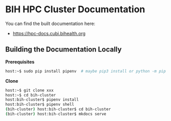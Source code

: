 # BIH HPC Cluster Documentation

You can find the built documentation here:

- https://hpc-docs.cubi.bihealth.org

## Building the Documentation Locally

**Prerequisites**

```bash
host:~$ sudo pip install pipenv  # maybe pip3 install or python -m pip install pipenv
```

**Clone**

```bash
host:~$ git clone xxx
host:~$ cd bih-cluster
host:bih-cluster$ pipenv install
host:bih-cluster$ pipenv shell
(bih-cluster) host:bih-cluster$ cd bih-cluster
(bih-cluster) host:bih-cluster$ mkdocs serve
```
